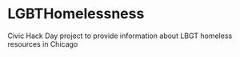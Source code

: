 LGBTHomelessness
================


Civic Hack Day project to provide information about LBGT homeless resources in Chicago
